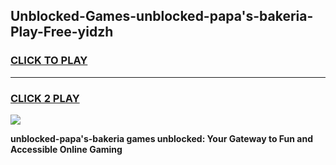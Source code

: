 
## Unblocked-Games-unblocked-papa's-bakeria-Play-Free-yidzh
<h3>
<a href="https://premium76.site?title=unblocked-papa's-bakeria&ref=21A">CLICK TO PLAY</a></h3>
<hr>

<h3>
<a href="https://premium76.site?title=unblocked-papa's-bakeria&ref=21A">CLICK 2 PLAY</a>
  
</h3>

<a href="https://premium76.site?title=unblocked-papa's-bakeria&ref=21A"><img src="https://clearcache.store/games.png"></a>


**unblocked-papa's-bakeria games unblocked: Your Gateway to Fun and Accessible Online Gaming**
